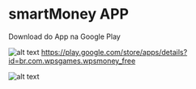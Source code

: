 # smartMoney APP
Download do App na Google Play

![alt text](https://wpsgames.com.br/sites/wpsmoney/img/google-play-badge.png)
https://play.google.com/store/apps/details?id=br.com.wpsgames.wpsmoney_free



![alt text](https://wpsgames.com.br/sites/wpsmoney/img/image-mockups.png)
